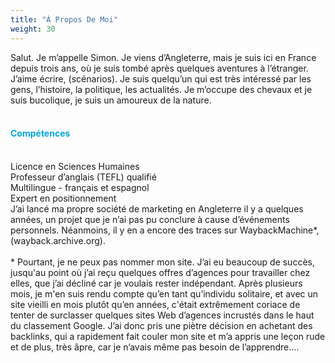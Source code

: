 ```yaml
---
title: "À Propos De Moi"
weight: 30
---
```

Salut. Je m’appelle Simon. Je viens d’Angleterre, mais je suis ici en France depuis trois ans, où je suis tombé après quelques aventures à l’étranger.
J’aime écrire, (scénarios). Je suis quelqu’un qui est très intéressé par les gens, l’histoire, la politique, les actualités. Je m’occupe des chevaux et je suis bucolique, je suis un amoureux de la nature.
</br>
</br>
#### <p style="color:#03A7DD;">Compétences</p>
</br>
Licence en Sciences Humaines</br>
Professeur d’anglais (TEFL) qualifié</br>
Multilingue - français et espagnol</br>
Expert en positionnement</br>
J’ai lancé ma propre société de marketing en Angleterre il y a quelques années, un projet que je n’ai pas pu conclure à cause d’événements personnels.
Néanmoins, il y en a encore des traces sur WaybackMachine*, (wayback.archive.org).
</br>
</br>
* Pourtant, je ne peux pas nommer mon site. J’ai eu beaucoup de succès, jusqu'au point où j’ai reçu quelques offres d’agences pour travailler chez elles, que j’ai décliné car je voulais rester indépendant. Après plusieurs mois, je m'en suis rendu compte qu’en tant qu’individu solitaire, et avec un site vieilli en mois plutôt qu’en années, c'était extrêmement coriace de tenter de surclasser quelques sites Web d’agences incrustés dans le haut du classement Google. J’ai donc pris une piètre décision en achetant des backlinks, qui a rapidement fait couler mon site et m’a appris une leçon rude et de plus, très âpre, car je n’avais même pas besoin de l’apprendre....
